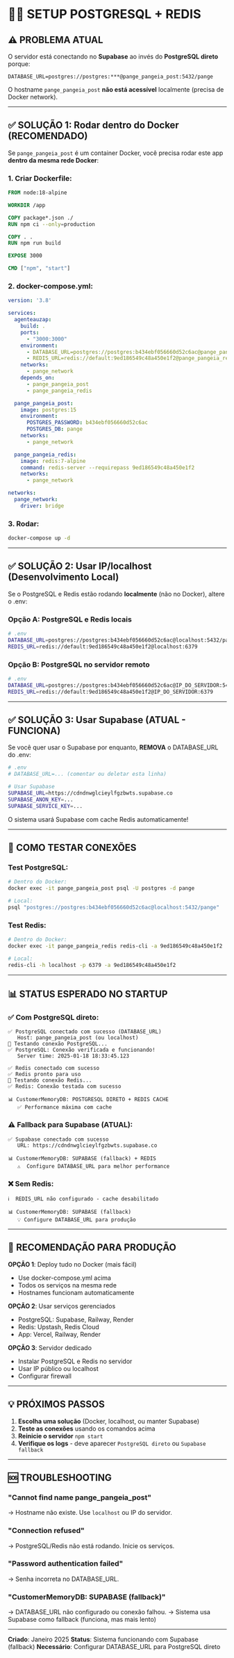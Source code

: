 # 🐘🔴 SETUP POSTGRESQL + REDIS

## ⚠️ PROBLEMA ATUAL

O servidor está conectando no **Supabase** ao invés do **PostgreSQL direto** porque:

```
DATABASE_URL=postgres://postgres:***@pange_pangeia_post:5432/pange
```

O hostname `pange_pangeia_post` **não está acessível** localmente (precisa de Docker network).

---

## ✅ SOLUÇÃO 1: Rodar dentro do Docker (RECOMENDADO)

Se `pange_pangeia_post` é um container Docker, você precisa rodar este app **dentro da mesma rede Docker**:

### 1. Criar Dockerfile:

```dockerfile
FROM node:18-alpine

WORKDIR /app

COPY package*.json ./
RUN npm ci --only=production

COPY . .
RUN npm run build

EXPOSE 3000

CMD ["npm", "start"]
```

### 2. docker-compose.yml:

```yaml
version: '3.8'

services:
  agenteauzap:
    build: .
    ports:
      - "3000:3000"
    environment:
      - DATABASE_URL=postgres://postgres:b434ebf056660d52c6ac@pange_pangeia_post:5432/pange?sslmode=disable
      - REDIS_URL=redis://default:9ed186549c48a450e1f2@pange_pangeia_redis:6379
    networks:
      - pange_network
    depends_on:
      - pange_pangeia_post
      - pange_pangeia_redis

  pange_pangeia_post:
    image: postgres:15
    environment:
      POSTGRES_PASSWORD: b434ebf056660d52c6ac
      POSTGRES_DB: pange
    networks:
      - pange_network

  pange_pangeia_redis:
    image: redis:7-alpine
    command: redis-server --requirepass 9ed186549c48a450e1f2
    networks:
      - pange_network

networks:
  pange_network:
    driver: bridge
```

### 3. Rodar:

```bash
docker-compose up -d
```

---

## ✅ SOLUÇÃO 2: Usar IP/localhost (Desenvolvimento Local)

Se o PostgreSQL e Redis estão rodando **localmente** (não no Docker), altere o .env:

### Opção A: PostgreSQL e Redis locais

```bash
# .env
DATABASE_URL=postgres://postgres:b434ebf056660d52c6ac@localhost:5432/pange
REDIS_URL=redis://default:9ed186549c48a450e1f2@localhost:6379
```

### Opção B: PostgreSQL no servidor remoto

```bash
# .env
DATABASE_URL=postgres://postgres:b434ebf056660d52c6ac@IP_DO_SERVIDOR:5432/pange
REDIS_URL=redis://default:9ed186549c48a450e1f2@IP_DO_SERVIDOR:6379
```

---

## ✅ SOLUÇÃO 3: Usar Supabase (ATUAL - FUNCIONA)

Se você quer usar o Supabase por enquanto, **REMOVA** o DATABASE_URL do .env:

```bash
# .env
# DATABASE_URL=... (comentar ou deletar esta linha)

# Usar Supabase
SUPABASE_URL=https://cdndnwglcieylfgzbwts.supabase.co
SUPABASE_ANON_KEY=...
SUPABASE_SERVICE_KEY=...
```

O sistema usará Supabase com cache Redis automaticamente!

---

## 🧪 COMO TESTAR CONEXÕES

### Test PostgreSQL:

```bash
# Dentro do Docker:
docker exec -it pange_pangeia_post psql -U postgres -d pange

# Local:
psql "postgres://postgres:b434ebf056660d52c6ac@localhost:5432/pange"
```

### Test Redis:

```bash
# Dentro do Docker:
docker exec -it pange_pangeia_redis redis-cli -a 9ed186549c48a450e1f2

# Local:
redis-cli -h localhost -p 6379 -a 9ed186549c48a450e1f2
```

---

## 📊 STATUS ESPERADO NO STARTUP

### ✅ Com PostgreSQL direto:

```
✅ PostgreSQL conectado com sucesso (DATABASE_URL)
   Host: pange_pangeia_post (ou localhost)
🐘 Testando conexão PostgreSQL...
✅ PostgreSQL: Conexão verificada e funcionando!
   Server time: 2025-01-18 18:33:45.123

✅ Redis conectado com sucesso
✅ Redis pronto para uso
🔴 Testando conexão Redis...
✅ Redis: Conexão testada com sucesso

📊 CustomerMemoryDB: POSTGRESQL DIRETO + REDIS CACHE
   ✅ Performance máxima com cache
```

### ⚠️ Fallback para Supabase (ATUAL):

```
✅ Supabase conectado com sucesso
   URL: https://cdndnwglcieylfgzbwts.supabase.co

📊 CustomerMemoryDB: SUPABASE (fallback) + REDIS
   ⚠️  Configure DATABASE_URL para melhor performance
```

### ❌ Sem Redis:

```
ℹ️  REDIS_URL não configurado - cache desabilitado

📊 CustomerMemoryDB: SUPABASE (fallback)
   💡 Configure DATABASE_URL para produção
```

---

## 🚀 RECOMENDAÇÃO PARA PRODUÇÃO

**OPÇÃO 1**: Deploy tudo no Docker (mais fácil)
- Use docker-compose.yml acima
- Todos os serviços na mesma rede
- Hostnames funcionam automaticamente

**OPÇÃO 2**: Usar serviços gerenciados
- PostgreSQL: Supabase, Railway, Render
- Redis: Upstash, Redis Cloud
- App: Vercel, Railway, Render

**OPÇÃO 3**: Servidor dedicado
- Instalar PostgreSQL e Redis no servidor
- Usar IP público ou localhost
- Configurar firewall

---

## 💡 PRÓXIMOS PASSOS

1. **Escolha uma solução** (Docker, localhost, ou manter Supabase)
2. **Teste as conexões** usando os comandos acima
3. **Reinicie o servidor** `npm start`
4. **Verifique os logs** - deve aparecer `PostgreSQL direto` ou `Supabase fallback`

---

## 🆘 TROUBLESHOOTING

### "Cannot find name pange_pangeia_post"
→ Hostname não existe. Use `localhost` ou IP do servidor.

### "Connection refused"
→ PostgreSQL/Redis não está rodando. Inicie os serviços.

### "Password authentication failed"
→ Senha incorreta no DATABASE_URL.

### "CustomerMemoryDB: SUPABASE (fallback)"
→ DATABASE_URL não configurado ou conexão falhou.
→ Sistema usa Supabase como fallback (funciona, mas mais lento)

---

**Criado**: Janeiro 2025
**Status**: Sistema funcionando com Supabase (fallback)
**Necessário**: Configurar DATABASE_URL para PostgreSQL direto
